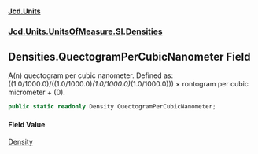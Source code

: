 #### [Jcd.Units](index.md 'index')
### [Jcd.Units.UnitsOfMeasure.SI](Jcd.Units.UnitsOfMeasure.SI.md 'Jcd.Units.UnitsOfMeasure.SI').[Densities](Densities.md 'Jcd.Units.UnitsOfMeasure.SI.Densities')

## Densities.QuectogramPerCubicNanometer Field

A(n) quectogram per cubic nanometer. Defined as: ((1.0/1000.0)/((1.0/1000.0)*(1.0/1000.0)*(1.0/1000.0))) × rontogram per cubic micrometer + (0).

```csharp
public static readonly Density QuectogramPerCubicNanometer;
```

#### Field Value
[Density](Density.md 'Jcd.Units.UnitTypes.Density')